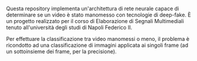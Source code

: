 Questa repository implementa un'architettura di rete neurale capace di determinare se un video è stato manomesso con tecnologie di deep-fake. È un progetto realizzato per il corso di Elaborazione di Segnali Multimediali tenuto all'università degli studi di Napoli Federico II.

Per effettuare la classificazione tra video manomessi o meno, il problema è ricondotto ad una classificazione di immagini applicata ai singoli frame (ad un sottoinsieme dei frame, per la precisione).
